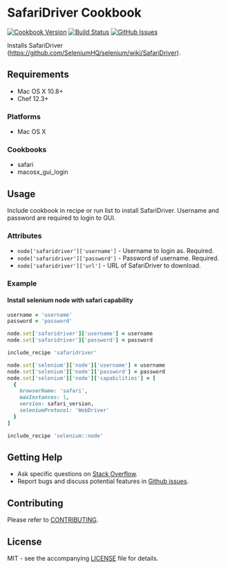 # SafariDriver Cookbook

[![Cookbook Version](http://img.shields.io/cookbook/v/safaridriver.svg?style=flat-square)][supermarket]
[![Build Status](http://img.shields.io/travis/dhoer/chef-safaridriver.svg?style=flat-square)][travis]
[![GitHub Issues](http://img.shields.io/github/issues/dhoer/chef-safaridriver.svg?style=flat-square)][github]

[supermarket]: https://supermarket.chef.io/cookbooks/safaridriver
[travis]: https://travis-ci.org/dhoer/chef-safaridriver
[github]: https://github.com/dhoer/chef-safaridriver/issues

Installs SafariDriver (https://github.com/SeleniumHQ/selenium/wiki/SafariDriver).

## Requirements

- Mac OS X 10.8+
- Chef 12.3+

### Platforms

- Mac OS X

### Cookbooks

- safari 
- macosx_gui_login 

## Usage

Include cookbook in recipe or run list to install SafariDriver. Username and password are required to login to GUI.  

### Attributes

- `node['safaridriver']['username']` - Username to login as. Required.
- `node['safaridriver']['password']` -  Password of username. Required.
- `node['safaridriver']['url']` - URL of SafariDriver to download.

### Example

#### Install selenium node with safari capability

```ruby
username = 'username'
password = 'password'

node.set['safaridriver']['username'] = username
node.set['safaridriver']['password'] = password

include_recipe 'safaridriver'

node.set['selenium']['node']['username'] = username
node.set['selenium']['node']['password'] = password
node.set['selenium']['node']['capabilities'] = [
  {
    browserName: 'safari',
    maxInstances: 1,
    version: safari_version,
    seleniumProtocol: 'WebDriver'
  }
]

include_recipe 'selenium::node'
```

## Getting Help

- Ask specific questions on [Stack Overflow](http://stackoverflow.com/questions/tagged/safaridriver).
- Report bugs and discuss potential features in [Github issues](https://github.com/dhoer/chef-safaridriver/issues).

## Contributing

Please refer to [CONTRIBUTING](https://github.com/dhoer/chef-safaridriver/blob/master/CONTRIBUTING.md).

## License

MIT - see the accompanying [LICENSE](https://github.com/dhoer/chef-safaridriver/blob/master/LICENSE.md) file for details.
